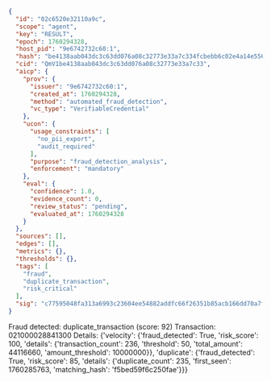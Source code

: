 ```json
{
  "id": "02c6520e32110a9c",
  "scope": "agent",
  "key": "RESULT",
  "epoch": 1760294328,
  "host_pid": "9e6742732c60:1",
  "hash": "be4138aab043dc3c63dd076a08c32773e33a7c334fcbebb6c02e4a14e5564b4f",
  "cid": "QmV1be4138aab043dc3c63dd076a08c32773e33a7c33",
  "aicp": {
    "prov": {
      "issuer": "9e6742732c60:1",
      "created_at": 1760294328,
      "method": "automated_fraud_detection",
      "vc_type": "VerifiableCredential"
    },
    "ucon": {
      "usage_constraints": [
        "no_pii_export",
        "audit_required"
      ],
      "purpose": "fraud_detection_analysis",
      "enforcement": "mandatory"
    },
    "eval": {
      "confidence": 1.0,
      "evidence_count": 0,
      "review_status": "pending",
      "evaluated_at": 1760294328
    }
  },
  "sources": [],
  "edges": [],
  "metrics": {},
  "thresholds": {},
  "tags": [
    "fraud",
    "duplicate_transaction",
    "risk_critical"
  ],
  "sig": "c77595048fa313a6993c23604ee54882addfc66f26351b85acb166dd70a7ffff"
}
```

Fraud detected: duplicate_transaction (score: 92)
Transaction: 021000028841300
Details: {'velocity': {'fraud_detected': True, 'risk_score': 100, 'details': {'transaction_count': 236, 'threshold': 50, 'total_amount': 44116660, 'amount_threshold': 10000000}}, 'duplicate': {'fraud_detected': True, 'risk_score': 85, 'details': {'duplicate_count': 235, 'first_seen': 1760285763, 'matching_hash': 'f5bed59f6c250fae'}}}